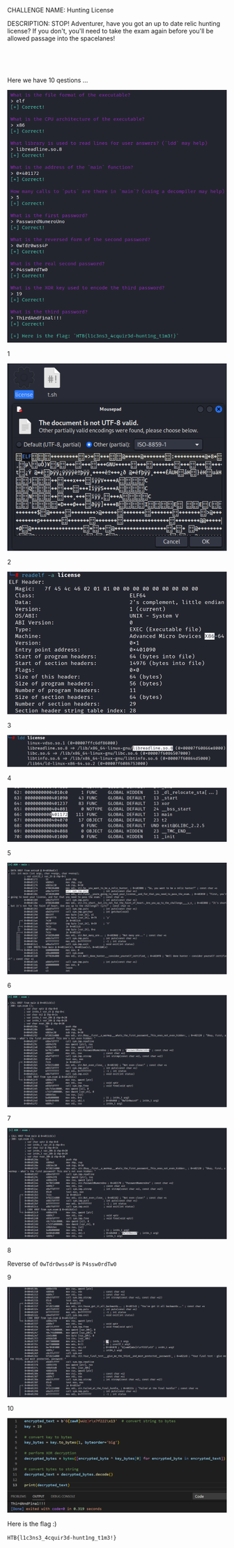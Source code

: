 CHALLENGE NAME: Hunting License

DESCRIPTION: STOP! Adventurer, have you got an up to date relic hunting license? If you don't, you'll need to take the exam again before you'll be allowed passage into the spacelanes!

</br></br></br>

Here we have 10 qestions ...

![Alt text](./answers.png "answers")

1

![Alt text](./1.png "1")

2

![Alt text](./2.png "2")

3

![Alt text](./3.png "3")

4

![Alt text](./4.png "4")

5

![Alt text](./5.png "5")

6

![Alt text](./6.png "6")

7

![Alt text](./7.png "7")

8

Reverse of ```0wTdr0wss4P``` is ```P4ssw0rdTw0```

9

![Alt text](./9.png "9")

10

![Alt text](./10.png "10")

Here is the flag :)

```HTB{l1c3ns3_4cquir3d-hunt1ng_t1m3!}```
